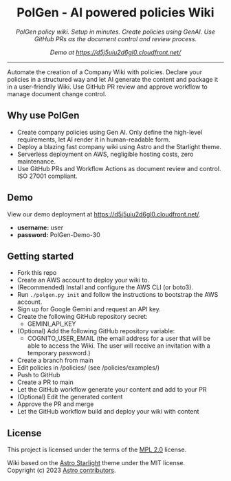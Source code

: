 <h1 align="center">PolGen - AI powered policies Wiki</h1>

<p align="center">
    <em>PolGen policy wiki. Setup in minutes. Create policies using GenAI. Use GitHub PRs as the document control and review process.</em>
</p>
<p align="center">
    <em>Demo at <a href="https://d5j5uiu2d6gl0.cloudfront.net/">https://d5j5uiu2d6gl0.cloudfront.net/</a></em>
</p>

---

Automate the creation of a Company Wiki with policies. Declare your policies in a structured way and let AI generate
the content and package it in a user-friendly Wiki. Use GitHub PR review and approve workflow to manage document change control.

## Why use PolGen

- Create company policies using Gen AI. Only define the high-level requirements, let AI render it in human-readable form.
- Deploy a blazing fast company wiki using Astro and the Starlight theme.
- Serverless deployment on AWS, negligible hosting costs, zero maintenance.
- Use GitHub PRs and Workflow Actions as document review and control. ISO 27001 compliant.

## Demo

View our demo deployment at https://d5j5uiu2d6gl0.cloudfront.net/.

- **username:** user
- **password:** PolGen-Demo-30

## Getting started

- Fork this repo
- Create an AWS account to deploy your wiki to.
- (Recommended) Install and configure the AWS CLI (or boto3).
- Run `./polgen.py init` and follow the instructions to bootstrap the AWS account.
- Sign up for Google Gemini and request an API key.
- Create the following GitHub repository secret:
  - GEMINI_API_KEY
- (Optional) Add the following GitHub repository variable:
  - COGNITO_USER_EMAIL (the email address for a user that will be able to access the Wiki. The user will receive an invitation with a temporary password.)
- Create a branch from main
- Edit policies in /policies/ (see /policies/examples/)
- Push to GitHub
- Create a PR to main
- Let the GitHub workflow generate your content and add to your PR
- (Optional) Edit the generated content
- Approve the PR and merge
- Let the GitHub workflow build and deploy your wiki with content

## License

This project is licensed under the terms of the [MPL 2.0](https://www.mozilla.org/MPL/) license.

Wiki based on the [Astro Starlight](https://github.com/withastro/starlight/) theme under the MIT license.  
Copyright (c) 2023 [Astro contributors](https://github.com/withastro/starlight/graphs/contributors).